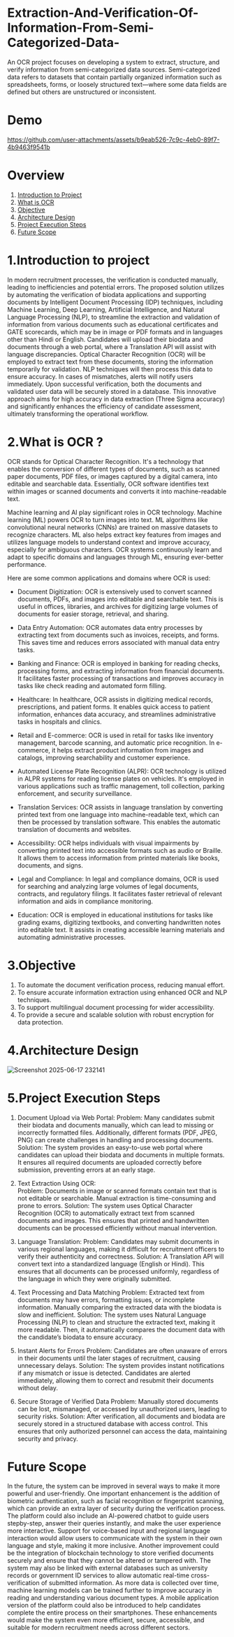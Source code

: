 # Extraction-And-Verification-Of-Information-From-Semi-Categorized-Data-
An OCR project focuses on developing a system to extract, structure, and verify information from semi-categorized data sources. Semi-categorized data refers to datasets that contain partially organized information such as spreadsheets, forms, or loosely structured text—where some data fields are defined but others are unstructured or inconsistent.

# Demo

https://github.com/user-attachments/assets/b9eab526-7c9c-4eb0-89f7-4b9463f9541b


# Overview
1. [Introduction to Project](#intro)
2. [What is OCR](#ocr)
3. [Objective](#goal)
4. [Architecture Design](#archi)
5. [Project Execution Steps](#execute)
6. [Future Scope](#future)
   
# 1.Introduction to project
<a name="intro"></a>

In modern recruitment processes, the verification is conducted manually, leading to inefficiencies and potential errors. The proposed solution utilizes by automating the verification of biodata applications and supporting documents by Intelligent Document Processing (IDP) techniques, including Machine Learning, Deep Learning, Artificial Intelligence, and Natural Language Processing (NLP), to streamline the extraction and validation of information from various documents such as educational certificates and GATE scorecards, which may be in image or PDF formats and in languages other than Hindi or English. Candidates will upload their biodata and documents through a web portal, where a Translation API will assist with language discrepancies. Optical Character Recognition (OCR) will be employed to extract text from these documents, storing the information temporarily for validation. NLP techniques will then process this data to ensure accuracy. In cases of mismatches, alerts will notify users immediately. Upon successful verification, both the documents and validated user data will be securely stored in a database. This innovative approach aims for high accuracy in data extraction (Three Sigma accuracy) and significantly enhances the efficiency of candidate assessment, ultimately transforming the operational workflow.

# 2.What is OCR ?
<a name="ocr"></a>
OCR stands for Optical Character Recognition. It's a technology that enables the conversion of different types of documents, such as scanned paper documents, PDF files, or images captured by a digital camera, into editable and searchable data. Essentially, OCR software identifies text within images or scanned documents and converts it into machine-readable text.

Machine learning and AI play significant roles in OCR technology. Machine learning (ML) powers OCR to turn images into text. ML algorithms like convolutional neural networks (CNNs) are trained on massive datasets to recognize characters. ML also helps extract key features from images and utilizes language models to understand context and improve accuracy, especially for ambiguous characters. OCR systems continuously learn and adapt to specific domains and languages through ML, ensuring ever-better performance.

Here are some common applications and domains where OCR is used:

- Document Digitization: OCR is extensively used to convert scanned documents, PDFs, and images into editable and searchable text. This is useful in offices, libraries, and archives for digitizing large volumes of documents for easier storage, retrieval, and sharing.
  
- Data Entry Automation: OCR automates data entry processes by extracting text from documents such as invoices, receipts, and forms. This saves time and reduces errors associated with manual data entry tasks.
  
- Banking and Finance: OCR is employed in banking for reading checks, processing forms, and extracting information from financial documents. It facilitates faster processing of transactions and improves accuracy in tasks like check reading and automated form filling.
  
- Healthcare: In healthcare, OCR assists in digitizing medical records, prescriptions, and patient forms. It enables quick access to patient information, enhances data accuracy, and streamlines administrative tasks in hospitals and clinics.
  
- Retail and E-commerce: OCR is used in retail for tasks like inventory management, barcode scanning, and automatic price recognition. In e-commerce, it helps extract product information from images and catalogs, improving searchability and customer experience.
  
- Automated License Plate Recognition (ALPR): OCR technology is utilized in ALPR systems for reading license plates on vehicles. It's employed in various applications such as traffic management, toll collection, parking enforcement, and security surveillance.
  
- Translation Services: OCR assists in language translation by converting printed text from one language into machine-readable text, which can then be processed by translation software. This enables the automatic translation of documents and websites.
  
- Accessibility: OCR helps individuals with visual impairments by converting printed text into accessible formats such as audio or Braille. It allows them to access information from printed materials like books, documents, and signs.
  
- Legal and Compliance: In legal and compliance domains, OCR is used for searching and analyzing large volumes of legal documents, contracts, and regulatory filings. It facilitates faster retrieval of relevant information and aids in compliance monitoring.
  
- Education: OCR is employed in educational institutions for tasks like grading exams, digitizing textbooks, and converting handwritten notes into editable text. It assists in creating accessible learning materials and automating administrative processes.

# 3.Objective
<a name="goal"></a>
1. To automate the document verification process, reducing manual effort.
2. To ensure accurate information extraction using enhanced OCR and NLP techniques.
3. To support multilingual document processing for wider accessibility.
4. To provide a secure and scalable solution with robust encryption for data protection.

# 4.Architecture Design
<a name="archi"><a/>
![Screenshot 2025-06-17 232141](https://github.com/user-attachments/assets/0cd6b005-2dd3-4cd9-af1b-965e52bc27a2)

# 5.Project Execution Steps
<a name="execute"></a>

1.	Document Upload via Web Portal: 
Problem:  Many candidates submit their biodata and documents manually, which can lead to missing or incorrectly formatted files. Additionally, different formats (PDF, JPEG, PNG) can create challenges in handling and processing documents. 
Solution: The system provides an easy-to-use web portal where candidates can upload their biodata and documents in multiple formats. It ensures all required documents are uploaded correctly before submission, preventing errors at an early stage.

2.	Text Extraction Using OCR:  
Problem: Documents in image or scanned formats contain text that is not editable or searchable. Manual extraction is time-consuming and prone to errors. 
Solution:  The system uses Optical Character Recognition (OCR) to automatically extract text from scanned documents and images. This ensures that printed and handwritten documents can be processed efficiently without manual intervention.

3.	Language Translation: 
Problem: Candidates may submit documents in various regional languages, making it difficult for recruitment officers to verify their authenticity and correctness. 
Solution: A Translation API will convert text into a standardized language (English or Hindi). This ensures that all documents can be processed uniformly, regardless of the language in which they were originally submitted.

4. Text Processing and Data Matching 
Problem: Extracted text from documents may have errors, formatting issues, or incomplete information. Manually comparing the extracted data with the biodata is slow and inefficient. 
Solution: The system uses Natural Language Processing (NLP) to clean and structure the extracted text, making it more readable. Then, it automatically compares the document data with the candidate’s biodata to ensure accuracy.

5. Instant Alerts for Errors 
Problem: Candidates are often unaware of errors in their documents until the later stages of recruitment, causing unnecessary delays. 
Solution: The system provides instant notifications if any mismatch or issue is detected. Candidates are alerted immediately, allowing them to correct and resubmit their documents without delay.

6. Secure Storage of Verified Data 
Problem: Manually stored documents can be lost, mismanaged, or accessed by unauthorized users, leading to security risks. 
Solution:  After verification, all documents and biodata are securely stored in a structured database with access control. This ensures that only authorized personnel can access the data, maintaining security and privacy.

# Future Scope
<a name="future"></a>
In the future, the system can be improved in several ways to make it more powerful and user-friendly. One important enhancement is the addition of biometric authentication, such as facial recognition or fingerprint scanning, which can provide an extra layer of security during the verification process. The platform could also include an AI-powered chatbot to guide users stepby-step, answer their queries instantly, and make the user experience more interactive. Support for voice-based input and regional language interaction would allow users to communicate with the system in their own language and style, making it more inclusive. Another improvement could be the integration of blockchain technology to store verified documents securely and ensure that they cannot be altered or tampered with. The system may also be linked with external databases such as university records or government ID services to allow automatic real-time cross-verification of submitted information. As more data is collected over time, machine learning models can be trained further to improve accuracy in reading and understanding various document types. A mobile application version of the platform could also be introduced to help candidates complete the entire process on their smartphones. These enhancements would make the system even more efficient, secure, accessible, and suitable for modern recruitment needs across different sectors.   


